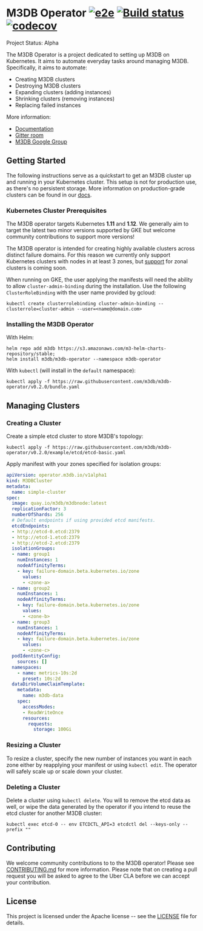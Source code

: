 # M3DB Operator [![e2e](https://travis-ci.org/m3db/m3db-operator.svg?branch=master)](https://travis-ci.org/m3db/m3db-operator)  [![Build status](https://badge.buildkite.com/6cf88054469d7d59a584f618426dc2bd436f816daaf5000db8.svg)](https://buildkite.com/m3/m3db-operator) [![codecov](https://codecov.io/gh/m3db/m3db-operator/branch/master/graph/badge.svg)](https://codecov.io/gh/m3db/m3db-operator)

Project Status: Alpha

The M3DB Operator is a project dedicated to setting up M3DB on Kubernetes. It aims to automate everyday tasks around managing M3DB. Specifically, it aims to automate:

* Creating M3DB clusters
* Destroying M3DB clusters
* Expanding clusters (adding instances)
* Shrinking clusters (removing instances)
* Replacing failed instances

More information:

- [Documentation][docs]
- [Gitter room](https://gitter.im/m3db/kubernetes)
- [M3DB Google Group](https://groups.google.com/forum/#!forum/m3db)

## Getting Started

The following instructions serve as a quickstart to get an M3DB cluster up and running in your Kubernetes cluster. This
setup is not for production use, as there's no persistent storage. More information on production-grade clusters can be
found in our [docs][docs].

### Kubernetes Cluster Prerequisites

The M3DB operator targets Kubernetes **1.11** and **1.12**. We generally aim to target the latest two minor versions
supported by GKE but welcome community contributions to support more versions!

The M3DB operator is intended for creating highly available clusters across distinct failure domains. For this reason we
currently only support Kubernetes clusters with nodes in at least 3 zones, but [support][zonal] for zonal clusters is
coming soon.

When running on GKE, the user applying the manifests will need the ability to allow `cluster-admin-binding` during the
installation. Use the following `ClusterRoleBinding` with the user name provided by gcloud:

```
kubectl create clusterrolebinding cluster-admin-binding --clusterrole=cluster-admin --user=<name@domain.com>
```

### Installing the M3DB Operator

With Helm:

```
helm repo add m3db https://s3.amazonaws.com/m3-helm-charts-repository/stable;
helm install m3db/m3db-operator --namespace m3db-operator
```

With `kubectl` (will install in the `default` namespace):

```
kubectl apply -f https://raw.githubusercontent.com/m3db/m3db-operator/v0.2.0/bundle.yaml
```

## Managing Clusters

### Creating a Cluster

Create a simple etcd cluster to store M3DB's topology:

```
kubectl apply -f https://raw.githubusercontent.com/m3db/m3db-operator/v0.2.0/example/etcd/etcd-basic.yaml
```

Apply manifest with your zones specified for isolation groups:

```yaml
apiVersion: operator.m3db.io/v1alpha1
kind: M3DBCluster
metadata:
  name: simple-cluster
spec:
  image: quay.io/m3db/m3dbnode:latest
  replicationFactor: 3
  numberOfShards: 256
  # Default endpoints if using provided etcd manifests.
  etcdEndpoints:
  - http://etcd-0.etcd:2379
  - http://etcd-1.etcd:2379
  - http://etcd-2.etcd:2379
  isolationGroups:
  - name: group1
    numInstances: 1
    nodeAffinityTerms:
    - key: failure-domain.beta.kubernetes.io/zone
      values:
      - <zone-a>
  - name: group2
    numInstances: 1
    nodeAffinityTerms:
    - key: failure-domain.beta.kubernetes.io/zone
      values:
      - <zone-b>
  - name: group3
    numInstances: 1
    nodeAffinityTerms:
    - key: failure-domain.beta.kubernetes.io/zone
      values:
      - <zone-c>
  podIdentityConfig:
    sources: []
  namespaces:
    - name: metrics-10s:2d
      preset: 10s:2d
  dataDirVolumeClaimTemplate:
    metadata:
      name: m3db-data
    spec:
      accessModes:
      - ReadWriteOnce
      resources:
        requests:
          storage: 100Gi
```

### Resizing a Cluster

To resize a cluster, specify the new number of instances you want in each zone either by reapplying your manifest or
using `kubectl edit`. The operator will safely scale up or scale down your cluster.

### Deleting a Cluster

Delete a cluster using `kubectl delete`. You will to remove the etcd data as well, or wipe the data generated by the
operator if you intend to reuse the etcd cluster for another M3DB cluster:

```
kubectl exec etcd-0 -- env ETCDCTL_API=3 etcdctl del --keys-only --prefix ""
```

## Contributing

We welcome community contributions to to the M3DB operator! Please see [CONTRIBUTING.md](CONTRIBUTING.md) for more
information. Please note that on creating a pull request you will be asked to agree to the Uber CLA before we can accept
your contribution.

## License
This project is licensed under the Apache license -- see the [LICENSE](https://github.com/m3db/m3db-operator/blob/master/LICENSE) file for details.

[docs]: https://operator.m3db.io/
[zonal]: https://github.com/m3db/m3db-operator/issues/68
